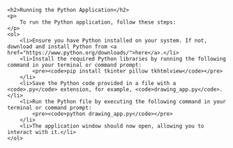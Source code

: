 
    <h2>Running the Python Application</h2>
    <p>
        To run the Python application, follow these steps:
    </p>
    <ol>
        <li>Ensure you have Python installed on your system. If not, download and install Python from <a href="https://www.python.org/downloads/">here</a>.</li>
        <li>Install the required Python libraries by running the following command in your terminal or command prompt:
            <pre><code>pip install tkinter pillow tkhtmlview</code></pre>
        </li>
        <li>Save the Python code provided in a file with a <code>.py</code> extension, for example, <code>drawing_app.py</code>.</li>
        <li>Run the Python file by executing the following command in your terminal or command prompt:
            <pre><code>python drawing_app.py</code></pre>
        </li>
        <li>The application window should now open, allowing you to interact with it.</li>
    </ol>